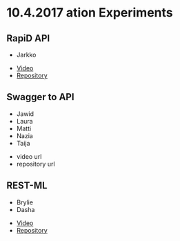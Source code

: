 # 10.4.2017 ation Experiments

## RapiD API 

* Jarkko

- [Video](https://www.youtube.com/watch?v=QGPimgz-R8M)
- [Repository]( https://github.com/APIOps/ExcelAPI/)

## Swagger to API

* Jawid
* Laura
* Matti
* Nazia
* Taija

- video url
- repository url

## REST-ML

* Brylie
* Dasha

- [Video]()
- [Repository]()

